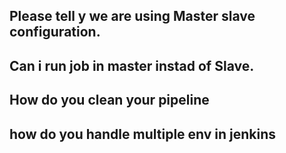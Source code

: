 ## Please tell y we are using Master slave configuration.
## Can i run job in master instad of Slave.
## How do you clean your pipeline
## how do you handle multiple env in jenkins




